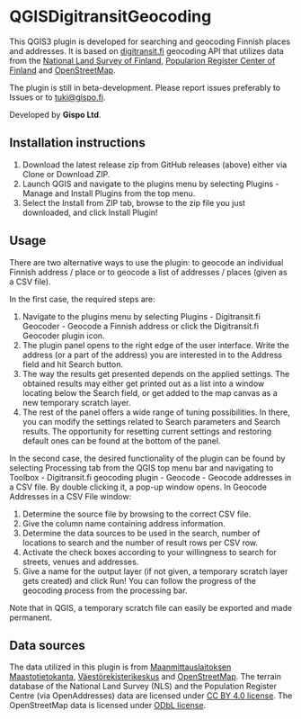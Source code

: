 # QGISDigitransitGeocoding

This QGIS3 plugin is developed for searching and geocoding Finnish places and addresses.
It is based on <a href="https://digitransit.fi/">digitransit.fi</a> geocoding API that utilizes data from
the <a href="https://www.maanmittauslaitos.fi/en">National Land Survey of Finland</a>,
<a href="https://dvv.fi/en/individuals">Popularion Register Center of Finland</a> and
<a href="https://www.openstreetmap.org/">OpenStreetMap</a>.

The plugin is still in beta-development. Please report issues preferably to Issues or to tuki@gispo.fi.

Developed by **Gispo Ltd**.

## Installation instructions

1. Download the latest release zip from GitHub releases (above) either via Clone or Download ZIP.
2. Launch QGIS and navigate to the plugins menu by selecting Plugins - Manage and Install Plugins from the top menu.
3. Select the Install from ZIP tab, browse to the zip file you just downloaded, and click Install Plugin!

## Usage

There are two alternative ways to use the plugin: to geocode an individual Finnish address / place or to geocode a
list of addresses / places (given as a CSV file).

In the first case, the required steps are:
1. Navigate to the plugins menu by selecting Plugins - Digitransit.fi Geocoder - Geocode a Finnish address or
   click the Digitransit.fi Geocoder plugin icon.
2. The plugin panel opens to the right edge of the user interface. Write the address (or a part of the address)
   you are interested in to the Address field and hit Search button.
3. The way the results get presented depends on the applied settings. The obtained results may either get printed
   out as a list into a window locating below the Search field, or get added to the map canvas as a new temporary
   scratch layer.
4. The rest of the panel offers a wide range of tuning possibilities. In there, you can modify the settings
   related to Search parameters and Search results. The opportunity for resetting current settings and
   restoring default ones can be found at the bottom of the panel.
   
In the second case, the desired functionality of the plugin can be found by selecting Processing tab from the QGIS top
menu bar and navigating to Toolbox - Digitransit.fi geocoding plugin - Geocode - Geocode addresses in a CSV file.
By double clicking it, a pop-up window opens. In Geocode Addresses in a CSV File window:
1. Determine the source file by browsing to the correct CSV file.
2. Give the column name containing address information.
3. Determine the data sources to be used in the search, number of locations to search and the number of result rows
   per CSV row.
4. Activate the check boxes according to your willingness to search for streets, venues and addresses.
5. Give a name for the output layer (if not given, a temporary scratch layer gets created) and click Run! You can
   follow the progress of the geocoding process from the processing bar.
   
Note that in QGIS, a temporary scratch file can easily be exported and made permanent.

## Data sources

The data utilized in this plugin is from
<a href="http://www.maanmittauslaitos.fi/kartat-ja-paikkatieto/asiantuntevalle-kayttajalle/maastotiedot-ja-niiden-hankinta" target="_blank">Maanmittauslaitoksen Maastotietokanta</a>,
<a href="https://www.avoindata.fi/data/fi/dataset/rakennusten-osoitetiedot-koko-suomi" target="_blank">Väestörekisterikeskus</a>
and <a href="https://www.openstreetmap.org" target="_blank">OpenStreetMap</a>.
The terrain database of the National Land Survey (NLS) and the Population Register Centre (via OpenAddresses) data are
licensed under <a href="https://creativecommons.org/licenses/by/4.0/">CC BY 4.0 license</a>. The OpenStreetMap data is licensed
under <a href="https://opendatacommons.org/licenses/odbl/">ODbL license</a>.
